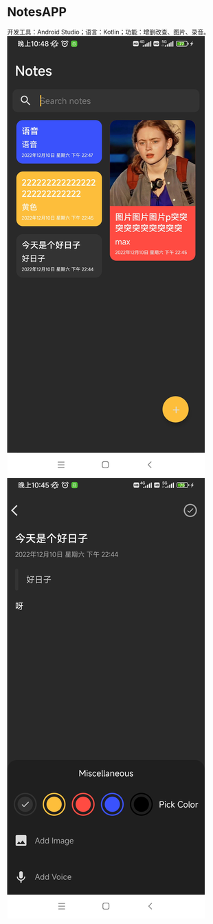 # NotesAPP
开发工具：Android Studio；语言：Kotlin；功能：增删改查、图片、录音。
![image](https://github.com/lzy0245/NotesAPP/blob/main/photo/%E4%B8%BB%E9%A1%B5.jpg)
![image](https://github.com/lzy0245/NotesAPP/blob/main/photo/%E6%B7%BB%E5%8A%A0%E9%A1%B5.jpg)
